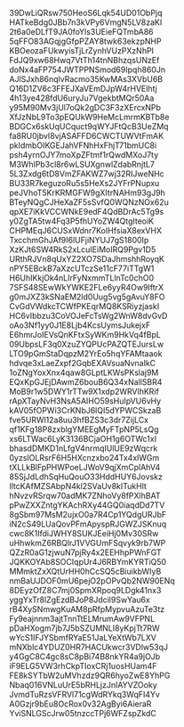 39DwLiQRsw750HeoS6Lqk54UD01ObPjq
HATkeBdg0JBb7n3kVPy6VmgN5LV8zaKI
2t6a0eDLfT9JA0foYls3UEieFQTmbA86
5qFFO83AGqjgGfpPZAY8twk63ekzpNHP
KBOeozaFUkwyisTjLrZynhVUzPXzNhPI
FdJQ9xw68Hwq7VtTh14tnNBhzqsUNzEf
doNx4aFP754JWTPPNSmod69Ipqh860Jn
AJlSJxh86nqlvRacmo35KwMAs3XVbU6B
Q16D1ZV6c3FFEJXaVEmDJpW4rHVElhtj
4h13ye428fdU6uryJu7VgekbtMQr50Aa
y95M90Mv3jUl7oQk2gDC3F3zXErcxNPb
XfJzNbL9To3pEQUkW9HeMcLmrmKBTb8e
BDGCx6skUqUCquct9qWYJFtQcB3UeZMq
fa8RU0jbvI8vjASAFFD6CWCTUWVtFmAK
pkIdmbOIKGEJahVFNhHxFhjT71bmUC8i
psh4yrnOJY7moXpZFtmf1rQwdMXoJ7ty
M3WhlPb3cl8r6wLSUXgnwlZdabRnjtL7
5L3Zxdg6tD8VmZFAKWZ7wj32RIJweNHc
BU33R7keguzoRu5s5HeXs2JYFrPNupxu
peJVhoT5KrKRMGFW9gXItrNAHm93gJ9h
BTeyNQgCJHeXaZF5sSvfQ0WQNzNOx62u
qpXE7iKkVCCWNkE9edF4QdBDrAc5Tg9s
y0ZgTA5tw4Fq3P5fhUYoZW4QtgIteoiK
CHPMEqJ6CUSxWdnr7KoIHfsiaX8exVHX
TxcchmGhJAf9I6lUFjiNYUJ7gS1800Ip
XzKJt6SW4RkS2xLcuIEiMoIRQ9Pgv1D5
URthRJVn8qUxYZ2XO7SDaJhmshhRoyqK
nPY5EBckB7aXzcUTczSe11cF77iTTgW1
H6UhIKkjOk4nLIrFyNxmmTLlnTc0chO0
7SFS48SEwWkYWKE2FLe6yyR4Ow9IftrX
g0mJXZ3kSNaEM2ld0Uug5vg5gAvuY8FO
CvGdVWdkcTCWfPKEqrMQ8KSRiyzjaskI
HC6vIbbzu3CoVOJeFcTsWg2WnW8dvGvD
oAo3Nf1yy0J1E8Ljb4KcsUymsJukejxF
E6hmrJoIEVsQnKFtxSyWKm9HkVq4fBpL
09UbpsLF3q0XzuZYQPUcPAZQTEJursLw
LTO9pGmStaDqpzM2YrEo5hqYFAMtaaok
hdvqe3xLaeZxpf2GqbEXAVsuaNvnaIkC
1oZNgYoxXnx4qaw8GLptLKWsPKslaj9M
EQxKpGJEjDAwmZ6bouB6Q34xNallSBR4
MoB9r1w5DWY1rTTw9X1xdp2WRVlhKRif
rApXTayNvH3NsA5AIHO59sHuIpVU6vHy
kAV05fOPWi3CrKNbJ6lQI5dYPWCSkzaB
fve5URWl12a8uu3hfBZS3c3dr7ZijLCx
qf1KFg18P8zxblgYMEEgMyFTpNP5LsQg
xs6LTWac6LyK3136BCjaOH1g6OTWc1xI
bhasdDMKD1nLfgV4nrmqIUlUE9zWqcrk
0yzsIOLRsrF6H5HXcnzxbo24Tx4xlWGm
tXLLkBlFpPHWPoeLJWoV9qjXmCplAhV4
85SjJdLdhSqHuQouO33HddHUY6Jovskz
lltcKAfMZSAbpN4kl2SVaUv8kITukHlt
hNvzvRSrqw70adMK7ZNhoVy8fPXlhBAT
pPwZXXZntgYKAchRXy44GQ0iaqdDd7TV
8gSbm97MsM2ujxO0a7R4Cp1YQdgURJbF
iN2cS49LUaQovPFmApyspRJGWZJSKnuq
cwc8K1IfdiJWHY8SUKJEeiHj0Mv30SRw
uHhwkmZ6RBQlrJ1VVGUmFSqvyk9rb7WP
QZzR0aG1zjwuN7pjRy4x2EEHhpPWnFGT
JQKKOYAb8SOCIqpUr4J6RBYmKYRTiQ50
MMmktZxXQtUrHH0hCcSQ5cBiuikbWIyB
nmBaUJDOF0mU6pejO2pOPvQb2NW90ENq
8DEyzOfZ8C7mj0SpmXRpoq9LDgk41nx3
yggYxTr8lZgEzdBJoP8Jdcil9SwYau6x
rB4XySNmwgKuAM8pRfpMypvuAzuTe3tz
Fy9eajnnm3ajtTnnTtELMrumAw9VFPNL
pDaHXogm7jb7J5bSZUMNLI8yKpjTt7RW
wYcS1IFJYSbmfRYaE51JaLYeXtWb7LXV
mNXblc4YDUZ0HR7HACUkwcr3VDlw53qJ
y4GgC8C4gc8sC8pBi74B8nkYR4a9jOJb
iF9ELG5VW3rhCkpTIoxCRj1uosHUam4F
FE8kSYTbW2uMVhzdz9QR6hyoZwE8YhPG
Nbaq016VNLuUrE5bRHLjzJnIAYVZOoky
JvmdTuRzsVFRVl71cgWdRYkq3WqFI4Yv
A0Gzjr9bEu8OcRox0v32AgByi6AieraR
YviSNLGScJrw05tnzccTPj6WFZspZkdC
